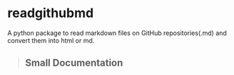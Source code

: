 # readgithubmd
A python package to read markdown files on GitHub repositories(.md) and convert them into html or md.

> ## Small Documentation
